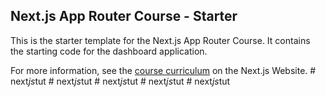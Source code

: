 ## Next.js App Router Course - Starter

This is the starter template for the Next.js App Router Course. It contains the starting code for the dashboard application.

For more information, see the [course curriculum](https://nextjs.org/learn) on the Next.js Website.
#   n e x t _ j s _ t u t  
 #   n e x t _ j s _ t u t  
 #   n e x t _ j s _ t u t  
 #   n e x t _ j s _ t u t  
 #   n e x t _ j s _ t u t  
 